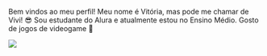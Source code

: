 Bem vindos ao meu perfil! Meu nome é Vitória, mas pode me chamar de Vivi! 😎
Sou estudante do Alura e atualmente estou no Ensino Médio.
Gosto de jogos de videogame 👾


![](https://media.giphy.com/media/7Jrz5kRxqwR5S/giphy.gif?cid=ecf05e47lhjtudswmmshx57vbhhn07nbnwnrgc2lx88u901t&ep=v1_gifs_search&rid=giphy.gif&ct=g)
